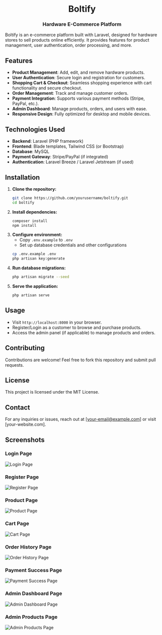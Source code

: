 <h1 align="center">Boltify</h1>
<h3 align="center">Hardware E-Commerce Platform</h3>

Boltify is an e-commerce platform built with Laravel, designed for hardware stores to sell products online efficiently. It provides features for product management, user authentication, order processing, and more.

## Features

-   **Product Management**: Add, edit, and remove hardware products.
-   **User Authentication**: Secure login and registration for customers.
-   **Shopping Cart & Checkout**: Seamless shopping experience with cart functionality and secure checkout.
-   **Order Management**: Track and manage customer orders.
-   **Payment Integration**: Supports various payment methods (Stripe, PayPal, etc.).
-   **Admin Dashboard**: Manage products, orders, and users with ease.
-   **Responsive Design**: Fully optimized for desktop and mobile devices.

## Technologies Used

-   **Backend**: Laravel (PHP framework)
-   **Frontend**: Blade templates, Tailwind CSS (or Bootstrap)
-   **Database**: MySQL
-   **Payment Gateway**: Stripe/PayPal (if integrated)
-   **Authentication**: Laravel Breeze / Laravel Jetstream (if used)

## Installation

1. **Clone the repository:**
    ```sh
    git clone https://github.com/yourusername/boltify.git
    cd boltify
    ```
2. **Install dependencies:**
    ```sh
    composer install
    npm install
    ```
3. **Configure environment:**
    - Copy `.env.example` to `.env`
    - Set up database credentials and other configurations
    ```sh
    cp .env.example .env
    php artisan key:generate
    ```
4. **Run database migrations:**
    ```sh
    php artisan migrate --seed
    ```
5. **Serve the application:**
    ```sh
    php artisan serve
    ```

## Usage

-   Visit `http://localhost:8000` in your browser.
-   Register/Login as a customer to browse and purchase products.
-   Access the admin panel (if applicable) to manage products and orders.

## Contributing

Contributions are welcome! Feel free to fork this repository and submit pull requests.

## License

This project is licensed under the MIT License.

## Contact

For any inquiries or issues, reach out at [your-email@example.com] or visit [your-website.com].

## Screenshots

### Login Page

![Login Page](screenshots/login.png)

### Register Page

![Register Page](screenshots/register.png)

### Product Page

![Product Page](screenshots/feed.png)

### Cart Page

![Cart Page](screenshots/cart.png)

### Order History Page

![Order History Page](screenshots/history.png)

### Payment Success Page

![Payment Success Page](screenshots/checkout-success.png)

### Admin Dashboard Page

![Admin Dashboard Page](screenshots/admin.png)

### Admin Products Page

![Admin Products Page](screenshots/product-admin.png)
